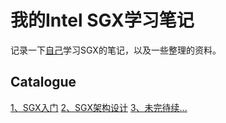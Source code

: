 # 我的Intel SGX学习笔记

记录一下[自己](blog.rookiehacker.org)学习SGX的笔记，以及一些整理的资料。

## Catalogue

[1、SGX入门](./SGX入门.md)
[2、SGX架构设计](./SGX架构设计.md)
[3、未完待续...](./)
